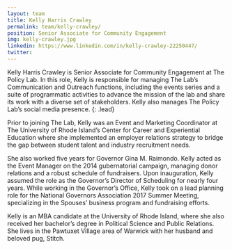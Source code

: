 ```yaml
---
layout: team
title: Kelly Harris Crawley
permalink: team/kelly-crawley/
position: Senior Associate for Community Engagement
img: kelly-crawley.jpg
linkedin: https://www.linkedin.com/in/kelly-crawley-22250447/
twitter:
---
```


Kelly Harris Crawley is Senior Associate for Community Engagement at The Policy Lab. In this role, Kelly is responsible for managing The Lab’s Communication and Outreach functions, including the events series and a suite of programmatic activities to advance the mission of the lab and share its work with a diverse set of stakeholders. Kelly also manages The Policy Lab’s social media presence.
{: .lead}

Prior to joining The Lab, Kelly was an Event and Marketing Coordinator at The University of Rhode Island’s Center for Career and Experiential Education where she implemented an employer relations strategy to bridge the gap between student talent and industry recruitment needs.

She also worked five years for Governor Gina M. Raimondo. Kelly acted as the Event Manager on the 2014 gubernatorial campaign, managing donor relations and a robust schedule of fundraisers. Upon inauguration, Kelly assumed the role as the Governor’s Director of Scheduling for nearly four years. While working in the Governor’s Office, Kelly took on a lead planning role for the National Governors Association 2017 Summer Meeting, specializing in the Spouses’ business program and fundraising efforts.

Kelly is an MBA candidate at the University of Rhode Island, where she also received her bachelor’s degree in Political Science and Public Relations. She lives in the Pawtuxet Village area of Warwick with her husband and beloved pug, Stitch.
